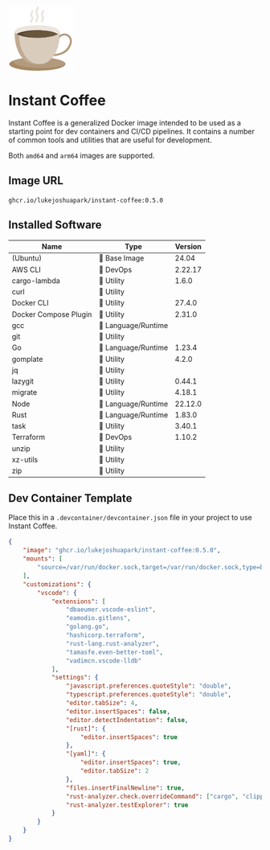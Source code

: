 ![icon](./icon.png)

# Instant Coffee

Instant Coffee is a generalized Docker image intended to be used as a starting
point for dev containers and CI/CD pipelines.  It contains a number of common
tools and utilities that are useful for development.

Both `amd64` and `arm64` images are supported.

## Image URL

```url
ghcr.io/lukejoshuapark/instant-coffee:0.5.0
```

## Installed Software

|Name|Type|Version|
|----|----|-------|
|(Ubuntu)|🖤 Base Image|24.04|
|AWS CLI|💜 DevOps|2.22.17|
|cargo-lambda|💛 Utility|1.6.0|
|curl|💛 Utility||
|Docker CLI|💛 Utility|27.4.0|
|Docker Compose Plugin|💛 Utility|2.31.0|
|gcc|💙 Language/Runtime||
|git|💛 Utility||
|Go|💙 Language/Runtime|1.23.4|
|gomplate|💛 Utility|4.2.0|
|jq|💛 Utility||
|lazygit|💛 Utility|0.44.1|
|migrate|💛 Utility|4.18.1|
|Node|💙 Language/Runtime|22.12.0|
|Rust|💙 Language/Runtime|1.83.0|
|task|💛 Utility|3.40.1|
|Terraform|💜 DevOps|1.10.2|
|unzip|💛 Utility||
|xz-utils|💛 Utility||
|zip|💛 Utility||

## Dev Container Template

Place this in a `.devcontainer/devcontainer.json` file in your project to use
Instant Coffee.

```json
{
    "image": "ghcr.io/lukejoshuapark/instant-coffee:0.5.0",
    "mounts": [
        "source=/var/run/docker.sock,target=/var/run/docker.sock,type=bind"
    ],
    "customizations": {
        "vscode": {
            "extensions": [
                "dbaeumer.vscode-eslint",
                "eamodio.gitlens",
                "golang.go",
                "hashicorp.terraform",
                "rust-lang.rust-analyzer",
                "tamasfe.even-better-toml",
                "vadimcn.vscode-lldb"
            ],
            "settings": {
                "javascript.preferences.quoteStyle": "double",
                "typescript.preferences.quoteStyle": "double",
                "editor.tabSize": 4,
                "editor.insertSpaces": false,
                "editor.detectIndentation": false,
                "[rust]": {
                    "editor.insertSpaces": true
                },
                "[yaml]": {
                    "editor.insertSpaces": true,
                    "editor.tabSize": 2
                },
                "files.insertFinalNewline": true,
                "rust-analyzer.check.overrideCommand": ["cargo", "clippy", "--workspace", "--message-format=json", "--all-targets"],
                "rust-analyzer.testExplorer": true
            }
        }
    }
}
```
